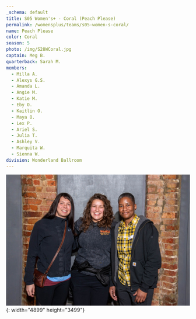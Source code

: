 ```yaml
---
_schema: default
title: S05 Women's+ - Coral (Peach Please)
permalink: /womensplus/teams/s05-women-s-coral/
name: Peach Please
color: Coral
season: 5
photo: /img/S28WCoral.jpg
captain: Meg B.
quarterback: Sarah M.
members:
  - Milla A.
  - Alexys G.S.
  - Amanda L.
  - Angie M.
  - Katie M.
  - Eby O.
  - Kaitlin O.
  - Maya O.
  - Lex P.
  - Ariel S.
  - Julia T.
  - Ashley V.
  - Marquita W.
  - Sienna W.
division: Wonderland Ballroom
---
```

![](/img/da2-7095.jpg){: width="4899" height="3499"}